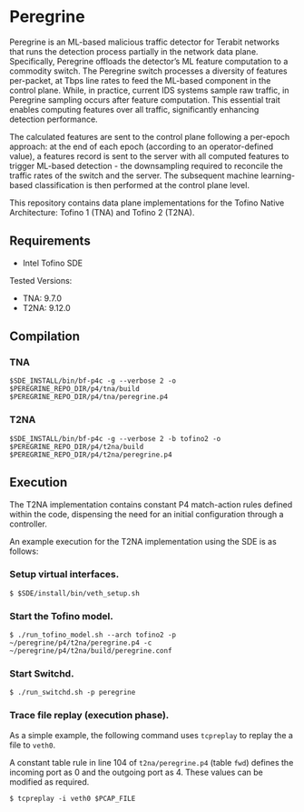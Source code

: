# Peregrine

Peregrine is an ML-based malicious traffic detector for Terabit networks that runs the detection process partially in the network data plane. Specifically, Peregrine offloads the detector’s ML feature computation to a commodity switch. The Peregrine switch processes a diversity of features per-packet, at Tbps line rates to feed the ML-based component in the control plane. While, in practice, current IDS systems sample raw traffic, in Peregrine sampling occurs after feature computation. This essential trait enables computing features over all traffic, significantly enhancing detection performance.

The calculated features are sent to the control plane following a per-epoch approach: at the end of each epoch (according to an operator-defined value), a features record is sent to the server with all computed features to trigger ML-based detection - the downsampling required to reconcile the traffic rates of the switch and the server.
The subsequent machine learning-based classification is then performed at the control plane level.

This repository contains data plane implementations for the Tofino Native Architecture: Tofino 1 (TNA) and Tofino 2 (T2NA).

## Requirements

- Intel Tofino SDE

Tested Versions:

- TNA:  9.7.0
- T2NA: 9.12.0

## Compilation

### TNA

```
$SDE_INSTALL/bin/bf-p4c -g --verbose 2 -o $PEREGRINE_REPO_DIR/p4/tna/build $PEREGRINE_REPO_DIR/p4/tna/peregrine.p4
```

### T2NA

```
$SDE_INSTALL/bin/bf-p4c -g --verbose 2 -b tofino2 -o $PEREGRINE_REPO_DIR/p4/t2na/build $PEREGRINE_REPO_DIR/p4/t2na/peregrine.p4
```

## Execution

The T2NA implementation contains constant P4 match-action rules defined within the code, dispensing the need for an initial configuration through a controller.

An example execution for the T2NA implementation using the SDE is as follows:

### Setup virtual interfaces.

```
$ $SDE/install/bin/veth_setup.sh
```

### Start the Tofino model.

```
$ ./run_tofino_model.sh --arch tofino2 -p ~/peregrine/p4/t2na/peregrine.p4 -c ~/peregrine/p4/t2na/build/peregrine.conf
```

### Start Switchd.

```
$ ./run_switchd.sh -p peregrine
```

### Trace file replay (execution phase).

As a simple example, the following command uses `tcpreplay` to replay the a  file to `veth0`.

A constant table rule in line 104 of `t2na/peregrine.p4` (table `fwd`) defines the incoming port as 0 and the outgoing port as 4. These values can be modified as required.

```
$ tcpreplay -i veth0 $PCAP_FILE
```
